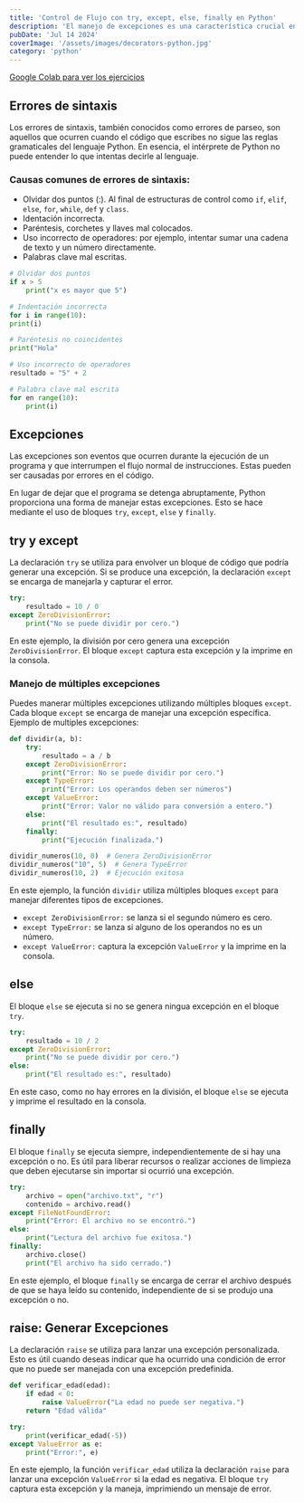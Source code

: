 ```yaml
---
title: 'Control de Flujo con try, except, else, finally en Python'
description: 'El manejo de excepciones es una característica crucial en Python que permite a los desarrolladores gestionar y controlar los errores que pueden ocurrir durante la ejecución del programa. Las estructuras de control `try`, `except`, `else` y `finally` permiten manejar excepciones en Python.'
pubDate: 'Jul 14 2024'
coverImage: '/assets/images/decorators-python.jpg'
category: 'python'
---
```



[Google Colab para ver los ejercicios ](https://colab.research.google.com/drive/16NRewklEN_ZSkoh3cVKrSx8cri8Mq5iN#scrollTo=rHIitg9osBPI&line=1&uniqifier=1)


## Errores de sintaxis
Los errores de sintaxis, también conocidos como errores de parseo, son aquellos que ocurren cuando el código que escribes no sigue las reglas gramaticales del lenguaje Python. En esencia, el intérprete de Python no puede entender lo que intentas decirle al lenguaje.

### Causas comunes de errores de sintaxis:
- Olvidar dos puntos (:). Al final de estructuras de control como `if`, `elif`, `else`, `for`, `while`, `def` y `class`.
- Identación incorrecta. 
- Paréntesis, corchetes y llaves mal colocados.
- Uso incorrecto de operadores: por ejemplo, intentar sumar una cadena de texto y un número directamente.
- Palabras clave mal escritas. 

```python
# Olvidar dos puntos
if x > 5 
    print("x es mayor que 5")

# Indentación incorrecta
for i in range(10):
print(i)

# Paréntesis no coincidentes
print("Hola"

# Uso incorrecto de operadores
resultado = "5" + 2

# Palabra clave mal escrita
for en range(10):
    print(i)

```

## Excepciones
Las excepciones son eventos que ocurren durante la ejecución de un programa y que interrumpen el flujo normal de instrucciones. Estas pueden ser causadas por errores en el código. 

En lugar de dejar que el programa se detenga abruptamente, Python proporciona una forma de manejar estas excepciones. Esto se hace mediante el uso de bloques `try`, `except`, `else` y `finally`.


## try y except
La declaración `try` se utiliza para envolver un bloque de código que podría generar una excepción. Si se produce una excepción, la declaración `except` se encarga de manejarla y capturar el error.
```python
try:
    resultado = 10 / 0
except ZeroDivisionError:
    print("No se puede dividir por cero.")
```

En este ejemplo, la división por cero genera una excepción `ZeroDivisionError`. El bloque `except` captura esta excepción y la imprime en la consola.


### Manejo de múltiples excepciones
Puedes manerar múltiples excepciones utilizando múltiples bloques `except`. Cada bloque `except` se encarga de manejar una excepción específica.
Ejemplo de multiples excepciones:




```python
def dividir(a, b):
    try:
        resultado = a / b
    except ZeroDivisionError:
        print("Error: No se puede dividir por cero.")
    except TypeError:
        print("Error: Los operandos deben ser números")
    except ValueError:
        print("Error: Valor no válido para conversión a entero.")
    else:
        print("El resultado es:", resultado)
    finally:
        print("Ejecución finalizada.")

dividir_numeros(10, 0)  # Genera ZeroDivisionError
dividir_numeros("10", 5)  # Genera TypeError
dividir_numeros(10, 2)  # Ejecución exitosa
```

En este ejemplo, la función `dividir` utiliza múltiples bloques `except` para manejar diferentes tipos de excepciones.

- `except ZeroDivisionError:` se lanza si el segundo número es cero.
- `except TypeError:` se lanza si alguno de los operandos no es un número.
- `except ValueError:` captura la excepción `ValueError` y la imprime en la consola.


## else
El bloque `else` se ejecuta si no se genera ningua excepción en el bloque `try`.
```python
try:
    resultado = 10 / 2
except ZeroDivisionError:
    print("No se puede dividir por cero.")
else:
    print("El resultado es:", resultado)
``` 

En este caso, como no hay errores en la división, el bloque `else` se ejecuta y imprime el resultado en la consola.

## finally
El bloque `finally` se ejecuta siempre, independientemente de si hay una excepción o no. Es útil para liberar recursos o realizar acciones de limpieza que deben ejecutarse sin importar si ocurrió una excepción.
```python
try:
    archivo = open("archivo.txt", "r")
    contenido = archivo.read()
except FileNotFoundError:
    print("Error: El archivo no se encontró.")
else:
    print("Lectura del archivo fue exitosa.")
finally:
    archivo.close()
    print("El archivo ha sido cerrado.")
```

En este ejemplo, el bloque `finally` se encarga de cerrar el archivo después de que se haya leído su contenido, independiente de si se produjo una excepción o no.

## raise: Generar Excepciones
La declaración `raise` se utiliza para lanzar una excepción personalizada. Esto es útil cuando deseas indicar que ha ocurrido una condición de error que no puede ser manejada con una excepción predefinida.

```python
def verificar_edad(edad):
    if edad < 0:
        raise ValueError("La edad no puede ser negativa.")
    return "Edad válida"

try:
    print(verificar_edad(-5))
except ValueError as e:
    print("Error:", e)

```
En este ejemplo, la función `verificar_edad` utiliza la declaración `raise` para lanzar una excepción `ValueError` si la edad es negativa.
El bloque `try` captura esta excepción y la maneja, imprimiendo un mensaje de error.

<!-- 
<br />
<a class="bg-blue-500 text-white py-2 px-4 rounded hover:bg-blue-700 no-underline" href="/blog/operaciones-cadenas-python/">Continúa leyendo</a> -->
